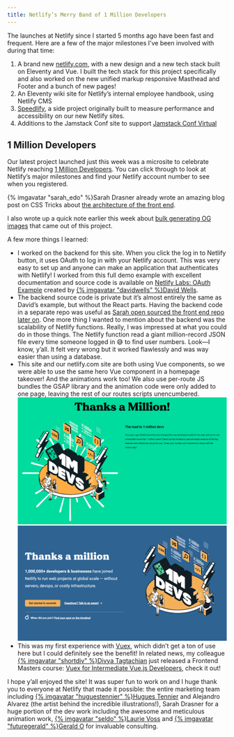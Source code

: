 ```yaml
---
title: Netlify’s Merry Band of 1 Million Developers
---
```

The launches at Netlify since I started 5 months ago have been fast and frequent. Here are a few of the major milestones I’ve been involved with during that time:

1. A brand new [netlify.com](https://www.netlify.com/), with a new design and a new tech stack built on Eleventy and Vue. I built the tech stack for this project specifically and also worked on the new unified markup responsive Masthead and Footer and a bunch of new pages!
1. An Eleventy wiki site for Netlify’s internal employee handbook, using Netlify CMS
1. [Speedlify](https://www.speedlify.dev/), a side project originally built to measure performance and accessibility on our new Netlify sites.
1. Additions to the Jamstack Conf site to support [Jamstack Conf Virtual](https://jamstackconf.com/virtual/)

## 1 Million Developers

Our latest project launched just this week was a microsite to celebrate Netlify reaching [1 Million Developers](https://million-devs.netlify.com/). You can click through to look at Netlify’s major milestones and find your Netlify account number to see when you registered.

{% imgavatar "sarah_edo" %}Sarah Drasner already wrote an amazing blog post on CSS Tricks about [the architecture of the front end](https://css-tricks.com/the-making-of-netlifys-million-devs-svg-animation-site/).

I also wrote up a quick note earlier this week about [bulk generating OG images](/web/bulk-og/) that came out of this project.

A few more things I learned:

* I worked on the backend for this site. When you click the log in to Netlify button, it uses OAuth to log in with your Netlify account. This was very easy to set up and anyone can make an application that authenticates with Netlify! I worked from this full demo example with excellent documentation and source code is available on [Netlify Labs: OAuth Example](https://github.com/netlify-labs/oauth-example) created by [{% imgavatar "davidwells" %}David Wells](https://twitter.com/davidwells).
* The backend source code is private but it’s almost entirely the same as David’s example, but without the React parts. Having the backend code in a separate repo was useful as [Sarah open sourced the front end repo later on](https://github.com/netlify/million-devs). One more thing I wanted to mention about the backend was the scalability of Netlify functions. Really, I was impressed at what you could do in those things. The Netlify function read a giant million-record JSON file every time someone logged in 😅 to find user numbers. Look—I know, y’all. It felt very wrong but it worked flawlessly and was way easier than using a database.
* This site and our netlify.com site are both using Vue components, so we were able to use the same hero Vue component in a homepage takeover! And the animations work too! We also use per-route JS bundles the GSAP library and the animation code were only added to one page, leaving the rest of our routes scripts unencumbered. <img src="/web/img/posts/1mdevs/site.png"> <img src="/web/img/posts/1mdevs/homepage.png">
* This was my first experience with [Vuex](https://vuex.vuejs.org/), which didn’t get a ton of use here but I could definitely see the benefit! In related news, my colleague [{% imgavatar "shortdiv" %}Divya Tagtachian](https://twitter.com/shortdiv) just released a Frontend Masters course: [Vuex for Intermediate Vue.js Developers](https://frontendmasters.com/courses/vuex/?utm_source=twitterl&utm_medium=course-announce&utm_campaign=vuex), check it out!

I hope y’all enjoyed the site! It was super fun to work on and I huge thank you to everyone at Netlify that made it possible: the entire marketing team including [{% imgavatar "huguestennier" %}Hugues Tennier](https://twitter.com/huguestennier) and Alejandro Alvarez (the artist behind the incredible illustrations!), Sarah Drasner for a huge portion of the dev work including the awesome and meticulous animation work, [{% imgavatar "seldo" %}Laurie Voss](https://twitter.com/seldo) and [{% imgavatar "futuregerald" %}Gerald O](https://twitter.com/futuregerald/) for invaluable consulting.